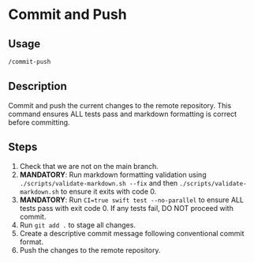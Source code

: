 # Commit and Push

## Usage

```txt
/commit-push
```

## Description

Commit and push the current changes to the remote repository. This command ensures ALL tests pass and markdown 
formatting is correct before committing.

## Steps

1. Check that we are not on the main branch.
2. **MANDATORY**: Run markdown formatting validation using `./scripts/validate-markdown.sh --fix` and then
   `./scripts/validate-markdown.sh` to ensure it exits with code 0.
3. **MANDATORY**: Run `CI=true swift test --no-parallel` to ensure ALL tests pass with exit code 0. If any tests
   fail, DO NOT proceed with commit.
4. Run `git add .` to stage all changes.
5. Create a descriptive commit message following conventional commit format.
6. Push the changes to the remote repository.
